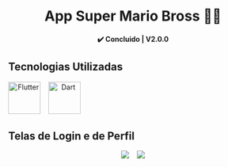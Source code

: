 <h1 align="center"> 
	App Super Mario Bross 📱🍄
</h1>
<h4 align="center"> 
	  ✔️ Concluido | V2.0.0
</h4>

## Tecnologias Utilizadas

<div style="text-align: center; display: inline-block">  
	<img src="https://cdn.jsdelivr.net/gh/devicons/devicon@latest/icons/flutter/flutter-original.svg" alt="Flutter" width="65px"> &nbsp;&nbsp;
	<img src="https://cdn.jsdelivr.net/gh/devicons/devicon@latest/icons/dart/dart-original.svg" alt="Dart" width="65px">
</div>

## Telas de Login e de Perfil
<div align="center">  
	<img src="https://github.com/Amanda-Torres/Login_app/assets/106416909/e239fff2-5583-4676-a062-9ec432fdc0aa"> &nbsp;&nbsp;
	<img src="https://github.com/Amanda-Torres/Login_app/assets/106416909/a5c78af0-e322-402d-aa00-f3e146e0d114">
</div>
